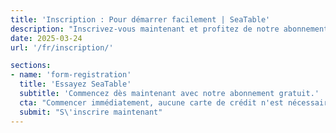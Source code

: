 ```yaml
---
title: 'Inscription : Pour démarrer facilement | SeaTable'
description: "Inscrivez-vous maintenant et profitez de notre abonnement gratuit. Peu d'efforts, utilisation immédiate, pas besoin de carte de crédit."
date: 2025-03-24
url: '/fr/inscription/'

sections:
- name: 'form-registration'
  title: 'Essayez SeaTable'
  subtitle: 'Commencez dès maintenant avec notre abonnement gratuit.'
  cta: "Commencer immédiatement, aucune carte de crédit n'est nécessaire!"
  submit: "S\'inscrire maintenant"
---
```

